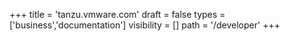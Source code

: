 +++
title = 'tanzu.vmware.com'
draft = false
types = ['business','documentation']
visibility = []
path = '/developer'
+++
